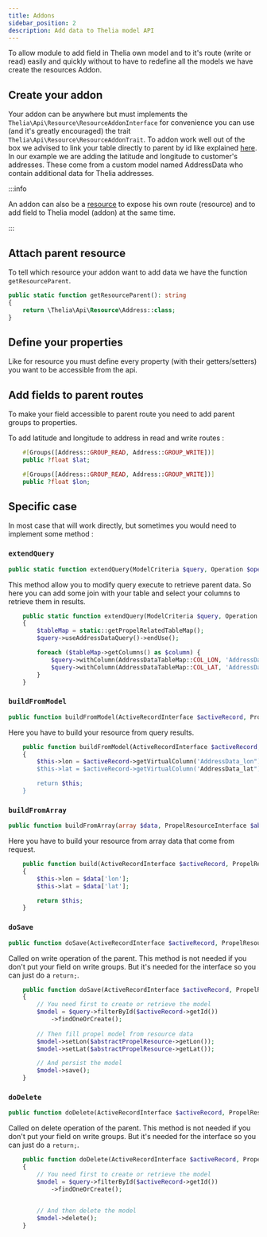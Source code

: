 ```yaml
---
title: Addons
sidebar_position: 2
description: Add data to Thelia model API
---
```


To allow module to add field in Thelia own model and to it's route (write or read) easily and quickly without to have to redefine all the models we have create the resources Addon.

## Create your addon
Your addon can be anywhere but must implements the `Thelia\Api\Resource\ResourceAddonInterface` for convenience you can use (and it's greatly encouraged) the trait `Thelia\Api\Resource\ResourceAddonTrait`.
To addon work well out of the box we advised to link your table directly to parent by id like explained [here](/docs/propel#add-a-column-to-native-thelia-table).
In our example we are adding the latitude and longitude to customer's addresses. These come from a custom model named AddressData who contain additional data for Thelia addresses.

:::info

An addon can also be a [resource](/docs/api/Resources) to expose his own route (resource) and to add field to Thelia model (addon) at the same time.

:::

## Attach parent resource
To tell which resource your addon want to add data we have the function `getResourceParent`.

```php title="local/modules/ApiOverride/Api/Resource/AddressData.php"
public static function getResourceParent(): string
{
    return \Thelia\Api\Resource\Address::class;
}
```

## Define your properties
Like for resource you must define every property (with their getters/setters) you want to be accessible from the api.

## Add fields to parent routes
To make your field accessible to parent route you need to add parent groups to properties.

To add latitude and longitude to address in read and write routes :

```php title="local/modules/ApiOverride/Api/Resource/AddressData.php"
    #[Groups([Address::GROUP_READ, Address::GROUP_WRITE])]
    public ?float $lat;

    #[Groups([Address::GROUP_READ, Address::GROUP_WRITE])]
    public ?float $lon;
```

## Specific case
In most case that will work directly, but sometimes you would need to implement some method :

### ```extendQuery```

```php
public static function extendQuery(ModelCriteria $query, Operation $operation = null, array $context = []): void;
```

This method allow you to modify query execute to retrieve parent data. So here you can add some join with your table and select your columns to retrieve them in results.

```php 
    public static function extendQuery(ModelCriteria $query, Operation $operation = null, array $context = []): void
    {
        $tableMap = static::getPropelRelatedTableMap();
        $query->useAddressDataQuery()->endUse();

        foreach ($tableMap->getColumns() as $column) {
            $query->withColumn(AddressDataTableMap::COL_LON, 'AddressData_lon');
            $query->withColumn(AddressDataTableMap::COL_LAT, 'AddressData_lat');
        }
    }
```

### ```buildFromModel```

```php
public function buildFromModel(ActiveRecordInterface $activeRecord, PropelResourceInterface $abstractPropelResource): self;
```

Here you have to build your resource from query results.

```php 
    public function buildFromModel(ActiveRecordInterface $activeRecord, PropelResourceInterface $abstractPropelResource): ResourceAddonInterface
    {       
        $this->lon = $activeRecord->getVirtualColumn('AddressData_lon");
        $this->lat = $activeRecord->getVirtualColumn('AddressData_lat");

        return $this;
    }
```

### ```buildFromArray```

```php
public function buildFromArray(array $data, PropelResourceInterface $abstractPropelResource): self;
```

Here you have to build your resource from array data that come from request.

```php 
    public function build(ActiveRecordInterface $activeRecord, PropelResourceInterface $abstractPropelResource): ResourceAddonInterface
    {       
        $this->lon = $data['lon'];
        $this->lat = $data['lat'];

        return $this;
    }
```

### ```doSave```

```php
public function doSave(ActiveRecordInterface $activeRecord, PropelResourceInterface $abstractPropelResource): void;
```

Called on write operation of the parent. This method is not needed if you don't put your field on write groups. But it's needed for the interface so you can just do a `return;`.

```php
    public function doSave(ActiveRecordInterface $activeRecord, PropelResourceInterface $abstractPropelResource): void
    {
        // You need first to create or retrieve the model
        $model = $query->filterById($activeRecord->getId())
            ->findOneOrCreate();
            
        // Then fill propel model from resource data
        $model->setLon($abstractPropelResource->getLon());
        $model->setLat($abstractPropelResource->getLat());

        // And persist the model
        $model->save();
    }
```

### ```doDelete```

```php
public function doDelete(ActiveRecordInterface $activeRecord, PropelResourceInterface $abstractPropelResource): void;
```

Called on delete operation of the parent. This method is not needed if you don't put your field on write groups. But it's needed for the interface so you can just do a `return;`.

```php
    public function doDelete(ActiveRecordInterface $activeRecord, PropelResourceInterface $abstractPropelResource): void
    {
        // You need first to create or retrieve the model
        $model = $query->filterById($activeRecord->getId())
            ->findOneOrCreate();
            

        // And then delete the model
        $model->delete();
    }
```

